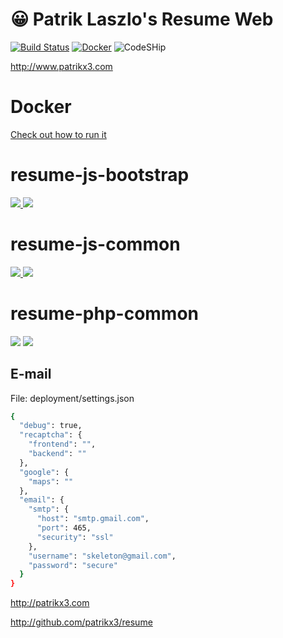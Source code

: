 # 😀 Patrik Laszlo's Resume Web
 
[![Build Status](https://api.travis-ci.com/patrikx3/resume-web.svg?branch=master)](https://travis-ci.com/patrikx3/resume-web)
[![Docker](https://img.shields.io/badge/Docker-alive-blue.svg)](https://hub.docker.com/r/patrikx3/resume/)
![CodeSHip](https://codeship.com/projects/951b4e20-b118-0134-b8d2-02806e5946e9/status?branch=master)

http://www.patrikx3.com

# Docker
[Check out how to run it](https://hub.docker.com/r/patrikx3/resume/)

# resume-js-bootstrap
[ ![](https://img.shields.io/badge/GitHub-resume--js--bootstrap-ffcc00.svg) ](https://github.com/patrikx3/resume-js-bootstrap)  [![](https://api.travis-ci.com/patrikx3/resume-js-bootstrap.svg?branch=master) ](https://travis-ci.com/patrikx3/resume-js-bootstrap?branch=master)

# resume-js-common
[ ![](https://img.shields.io/badge/GitHub-resume--js--common-ffcc00.svg) ](https://github.com/patrikx3/resume-js-common)  [ ![](https://api.travis-ci.com/patrikx3/resume-js-common.svg?branch=master) ](https://travis-ci.com/patrikx3/resume-js-common?branch=master) 

# resume-php-common 
 [![](https://img.shields.io/badge/GitHub-resume--php--common-ffcc00.svg)](https://github.com/patrikx3/resume-php-common)  [ ![](https://api.travis-ci.com/patrikx3/resume-php-common.svg?branch=master) ](https://travis-ci.com/patrikx3/resume-php-common?branch=master) 

## E-mail
File: deployment/settings.json
```bash
{
  "debug": true,
  "recaptcha": {
    "frontend": "",
    "backend": ""
  },
  "google": {
    "maps": ""
  },
  "email": {
    "smtp": {
      "host": "smtp.gmail.com",
      "port": 465,
      "security": "ssl"
    },
    "username": "skeleton@gmail.com",
    "password": "secure"
  }
}

```



http://patrikx3.com

http://github.com/patrikx3/resume

